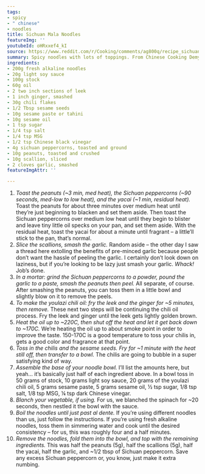```yaml
---
tags:
- spicy
- " chinese"
- noodles
title: Sichuan Mala Noodles
featureImg: ''
youtubeId: oHRxxef4_kI
source: https://www.reddit.com/r/Cooking/comments/ag800q/recipe_sichuan_mala_noodles_%E9%87%8D%E5%BA%86%E9%BA%BB%E8%BE%A3%E5%B0%8F%E9%9D%A2/
summary: Spicy noodles with lots of toppings. From Chinese Cooking Demystified.
ingredients:
- 200g fresh alkaline noodles
- 20g light soy sauce
- 100g stock
- 60g oil
- 2 two inch sections of leek
- 1 inch ginger, smashed
- 30g chili flakes
- 1/2 Tbsp sesame seeds
- 10g sesame paste or tahini
- 10g sesame oil
- 1 tsp sugar
- 1/4 tsp salt
- 1/4 tsp MSG
- 1/2 tsp Chinese black vinegar
- 4g sichuan peppercorns, toasted and ground
- 10g peanuts, toasted and crushed
- 10g scallion, sliced
- 2 cloves garlic, smashed
featureImgAttr: ''

---
```

 1. _Toast the peanuts (\~3 min, med heat), the Sichuan peppercorns (\~90 seconds, med-low to low heat), and the yacai (\~1 min, residual heat)._ Toast the peanuts for about three minutes over medium heat until they’re just beginning to blacken and set them aside. Then toast the Sichuan peppercorns over medium low heat until they begin to blister and leave tiny little oil specks on your pan, and set them aside. With the residual heat, toast the yacai for about a minute until fragrant – a little’ll stick to the pan, that’s normal.
 2. _Slice the scallions, smash the garlic._ Random aside – the other day I saw a thread here extolling the benefits of pre-minced garlic because people don’t want the hassle of peeling the garlic. I certainly don’t look down on laziness, but if you’re looking to be lazy just smash your garlic. _Whack!_ Job’s done.
 3. _In a mortar: grind the Sichuan peppercorns to a powder, pound the garlic to a paste, smash the peanuts then peel._ All separate, of course. After smashing the peanuts, you can toss them in a little bowl and slightly blow on it to remove the peels.
 4. _To make the youlazi chili oil: fry the leek and the ginger for \~5 minutes, then remove._ These next two steps will be continuing the chili oil process. Fry the leek and ginger until the leek gets lightly golden brown.
 5. _Heat the oil up to \~220C, then shut off the heat and let it get back down to \~170C._ We’re heating the oil up to about smoke point in order to improve the taste. 150-170C is a good temperature to toss your chilis in, gets a good color and fragrance at that point.
 6. _Toss in the chilis and the sesame seeds. Fry for \~1 minute with the heat still off, then transfer to a bowl._ The chilis are going to bubble in a super satisfying kind of way.
 7. _Assemble the base of your noodle bowl._ I’ll list the amounts here, but yeah… it’s basically just half of each ingredient above. In a bowl toss in 50 grams of stock, 10 grams light soy sauce, 20 grams of the youlazi chili oil, 5 grams sesame paste, 5 grams sesame oil, ½ tsp sugar, 1/8 tsp salt, 1/8 tsp MSG, ¼ tsp dark Chinese vinegar.
 8. _Blanch your vegetable, if using._ For us, we blanched the spinach for \~20 seconds, then nestled it the bowl with the sauce.
 9. _Boil the noodles until just past al dente._ If you’re using different noodles than us, just follow the instructions. If you’re using fresh alkaline noodles, toss them in simmering water and cook until the desired consistency – for us, this was roughly four and a half minutes.
10. _Remove the noodles, fold them into the bowl, and top with the remaining ingredients._ This was half the peanuts (5g), half the scallions (5g), half the yacai, half the garlic, and \~1/2 tbsp of Sichuan peppercorn. Save any excess Sichuan peppercorn or, you know, just make it extra numbing.